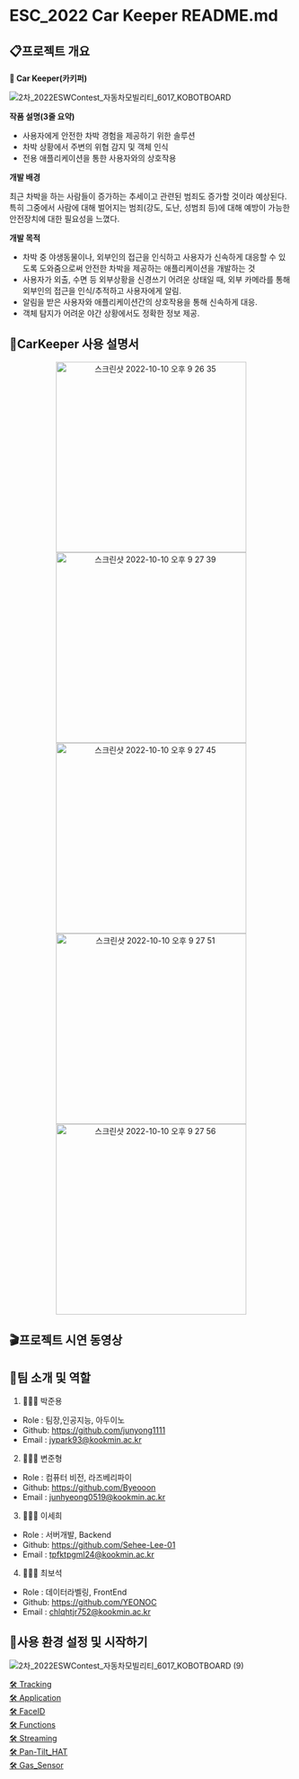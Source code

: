 # ESC_2022 Car Keeper README.md


## 📋프로젝트 개요 
**🚙 Car Keeper(카키퍼)**     

![2차_2022ESWContest_자동차모빌리티_6017_KOBOTBOARD](https://user-images.githubusercontent.com/85275893/194801936-36381d80-559d-4d77-b10b-07bdb608546c.png)

**작품 설명(3줄 요약)**   
- 사용자에게 안전한 차박 경험을 제공하기 위한 솔루션
- 차박 상황에서 주변의 위협 감지 및 객체 인식
- 전용 애플리케이션을 통한 사용자와의 상호작용



**개발 배경**   

 최근 차박을 하는 사람들이 증가하는 추세이고 관련된 범죄도 증가할 것이라 예상된다. 특히 그중에서 사람에 대해 벌어지는 범죄(강도, 도난, 성범죄 등)에 대해 예방이 가능한 안전장치에 대한 필요성을 느꼈다.



**개발 목적**   

- 차박 중 야생동물이나, 외부인의 접근을 인식하고 사용자가 신속하게 대응할 수 있도록 도와줌으로써 안전한 차박을 제공하는 애플리케이션을 개발하는 것
- 사용자가 외출, 수면 등 외부상황을 신경쓰기 어려운 상태일 때, 외부 카메라를 통해 외부인의 접근을 인식/추적하고 사용자에게 알림.
- 알림을 받은 사용자와 애플리케이션간의 상호작용을 통해 신속하게 대응.
- 객체 탐지가 어려운 야간 상황에서도 정확한 정보 제공.


## 📃CarKeeper 사용 설명서

<div align="center">
<img width="339" alt="스크린샷 2022-10-10 오후 9 26 35" src="https://user-images.githubusercontent.com/79856225/194866072-e7a60212-0e2f-44c7-a24a-2770079c99cd.png">  


<img width="339" alt="스크린샷 2022-10-10 오후 9 27 39" src="https://user-images.githubusercontent.com/79856225/194866321-2f4fb405-e4c4-4b41-a24b-c5eda575599d.png">  



<img width="339" alt="스크린샷 2022-10-10 오후 9 27 45" src="https://user-images.githubusercontent.com/79856225/194866336-ff0a3f32-9d4f-4033-8999-5f160c26ec36.png">  



<img width="339" alt="스크린샷 2022-10-10 오후 9 27 51" src="https://user-images.githubusercontent.com/79856225/194866342-ee8e0c9e-a24f-4e30-be07-db272f70b636.png">  



<img width="339" alt="스크린샷 2022-10-10 오후 9 27 56" src="https://user-images.githubusercontent.com/79856225/194866346-78d21a99-f926-41d5-b3dc-25745cf2d774.png">  




</div>


## 🎬프로젝트 시연 동영상

 <div align="center">


</div>

## 👮팀 소개 및 역할

1. 👨🏾‍💻 박준용
- Role : 팀장,인공지능, 아두이노
- Github: https://github.com/junyong1111
- Email : jypark93@kookmin.ac.kr

2. 🧑🏽‍💻 변준형
- Role : 컴퓨터 비전, 라즈베리파이
- Github: https://github.com/Byeooon
- Email : junhyeong0519@kookmin.ac.kr


3. 👩🏻‍💻 이세희
- Role : 서버개발, Backend
- Github: https://github.com/Sehee-Lee-01
- Email : tpfktpgml24@kookmin.ac.kr


4. 🧑🏻‍💻 최보석
- Role : 데이터라벨링, FrontEnd
- Github: https://github.com/YEONOC
- Email : chlqhtjr752@kookmin.ac.kr

## 🔎사용 환경 설정 및 시작하기

![2차_2022ESWContest_자동차모빌리티_6017_KOBOTBOARD (9)](https://user-images.githubusercontent.com/85275893/194818960-64bb7d96-95af-4aff-b7bd-ad7f93191581.png)

[🛠 Tracking ](https://github.com/KOBOTBOARD-11/ESC_2022/tree/AI_dev)  
[🛠 Application ](https://github.com/KOBOTBOARD-11/ESC_2022/tree/app_dev_v2)  
[🛠 FaceID ](https://github.com/KOBOTBOARD-11/ESC_2022/tree/faceid_dev)   
[🛠 Functions ](https://github.com/KOBOTBOARD-11/ESC_2022/tree/functions_dev)    
[🛠 Streaming ](https://github.com/KOBOTBOARD-11/ESC_2022/tree/stream_dev)    
[🛠 Pan-Tilt_HAT](https://github.com/KOBOTBOARD-11/ESC_2022/tree/track_dev)    
[🛠 Gas_Sensor](https://github.com/KOBOTBOARD-11/ESC_2022/tree/gas_dev)
